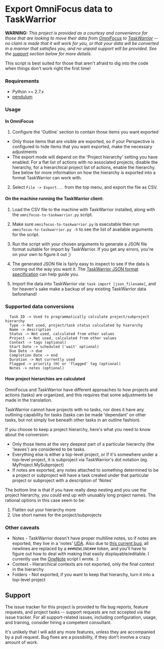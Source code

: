 # Export OmniFocus data to TaskWarrior

**WARNING:** *This project is provided as a courtesy and convenience for those
that are looking to move their data from
[OmniFocus](https://www.omnigroup.com/omnifocus) to
[TaskWarrior](https://taskwarrior.org) -- no claim is made that it will work
for you, or that your data will be converted in a manner that satisfies you,
and no unpaid support will be provided. See the [support](#support) section
below for more details.*

This script is best suited for those that aren't afraid to dig into the code
when things don't work right the first time!

### Requirements

 * Python >= 2.7.x
 * [pendulum](https://pendulum.eustace.io/)

### Usage

#### In OmniFocus

 1. Configure the 'Outline' section to contain those items you want exported
   * Only those items that are visible are exported, so if your Perspective is
     configured to hide items that you want exported, make the necessary
     adjustments
   * The export mode will depend on the 'Project hierarchy' setting you have
     enabled. For a flat list of actions with no associated projects, disable
     the hierarchy, for a hierarchical project list of actions, enable the
     hierarchy. See below for more information on how the hierarchy is exported
     into a format TaskWarrior can work with.

 2. Select ```File -> Export...``` from the top menu, and export the file as
    CSV.

#### On the machine running the TaskWarrior client:

 1. Load the CSV file to the machine with TaskWarrior installed, along with the
    ```omnifocus-to-taskwarrior.py``` script.

 2. Make sure ```omnifocus-to-taskwarrior.py``` is executable then run
    ```omnifocus-to-taskwarrior.py -h``` to see the list of available arguments
    for the script.

 3. Run the script with your chosen arguments to generate a JSON file format
    suitable for import by TaskWarrior. If you get any errors, you're on your
    own to figure it out ;)

 4. The generated JSON file is fairly easy to inspect to see if the data is
    coming out the way you want it. The
    [TaskWarrior JSON format specification](https://taskwarrior.org/docs/design/task.html)
    can help guide you.

 5. Import the data into TaskWarrior via: ```task import [json_filename]```,
    and for heaven's sake make a backup of any existing TaskWarrior data
    beforehand!

### Supported data conversions

```
  Task ID -> Used to programmatically calculate project/subproject hierarchy
  Type -> Not used, project/task status calculated by hierarchy
  Name -> description
  Status -> Not used, calculated from other values
  Project -> Not used, calculated from other values
  Context -> tags (optional)
  Start Date -> scheduled ('wait' optional)
  Due Date -> due
  Completion Date -> end
  Duration -> Not currently used
  Flagged -> priority (H) or 'flagged' tag (optional)
  Notes -> notes (optional)
```

#### How project hierarchies are calculated

OmniFocus and TaskWarrior have different approaches to how projects and
actions (tasks) are organized, and this requires that some adjustments
be made in the translation.

TaskWarrior cannot have projects with no tasks, nor does it have any
outlining capability for tasks (tasks can be made 'dependant' on other tasks,
but not simply live beneath other tasks in an outline fashion).

If you choose to keep a project hierarchy, here's what you need to know about
the conversion:

 * Only those items at the very deepest part of a particular hierarchy (the
   'leaves') are considered to be tasks.
 * Everything else is either a top-level project, or if it's somewhere under
   a top-level project, it is subproject via TaskWarrior's dot notation
   (eg. MyProject.MySubproject)
 * If notes are exported, any notes attached to something determined to be a
   project or subproject will have a task created under that particular project
   or subproject with a description of 'Notes'

The bottom line is that if you have really deep nesting and you use the
project hierarchy, you could end up with unusably long project names. The
rational options in this case seem to be:

 1. Flatten out your hierarchy more
 2. Use short names for the project/subprojects

### Other caveats

 * Notes - TaskWarrior doesn't have proper multiline notes, so if notes are exported,
   they live in a 'notes' [UDA](https://taskwarrior.org/docs/udas.html). Also due to
   [this current bug](https://github.com/GothenburgBitFactory/taskwarrior/issues/2107),
   all newlines are replaced by a ```###NEWLINE###``` token, and you'll have to figure
   out how to deal with making that easily displayable/editable. I currently use the
   [OneNote](https://github.com/thehunmonkgroup/onenote) script I wrote. :)
 * Context - Hierarchical contexts are not exported, only the final context in the hierarchy
 * Folders - Not exported, if you want to keep that hierarchy, turn it into a top-level project

## Support

The issue tracker for this project is provided to file bug reports, feature
requests, and project tasks -- support requests are not accepted via the issue
tracker. For all support-related issues, including configuration, usage, and
training, consider hiring a competent consultant.

It's unlikely that I will add any more features, unless they are accompanied
by a pull request. Bug fixes are a possibility, if they don't involve a crazy
amount of work.
